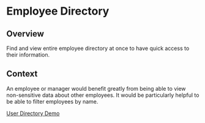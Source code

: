 # Employee Directory

## Overview

Find and view entire employee directory at once to have quick access to their information.

## Context

An employee or manager would benefit greatly from being able to view non-sensitive data about other employees. It would be particularly helpful to be able to filter employees by name.

[User Directory Demo](react-app.gif)